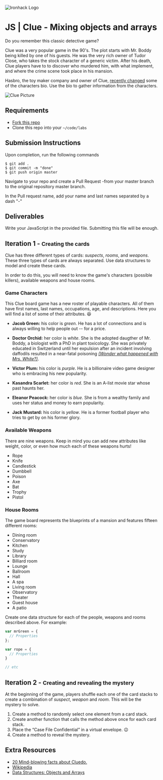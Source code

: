 ![Ironhack Logo](https://i.imgur.com/1QgrNNw.png)

# JS | Clue - Mixing objects and arrays

Do you remember this classic detective game?

Clue was a very popular game in the 90's. The plot starts with Mr. Boddy being killed by one of his guests. He was the very rich owner of Tudor Close, who takes the stock character of a generic victim. After his death, Clue players have to to discover who murdered him, with what implement, and where the crime scene took place in his mansion.

Hasbro, the toy maker company and owner of Clue, [recently changed](http://www.independent.co.uk/arts-entertainment/cluedo-first-new-character-dr-orchid-mrs-white-dead-1949-hasbro-a7118351.html) some of the characters bio. Use the bio to gather information from the characters.

![Clue Picture](https://i.imgur.com/AZWieq9.jpg)

## Requirements

- [Fork this repo](https://guides.github.com/activities/forking/)
- Clone this repo into your `~/code/labs`

## Submission Instructions

Upon completion, run the following commands
```
$ git add .
$ git commit -m "done"
$ git push origin master
```
Navigate to your repo and create a Pull Request -from your master branch to the original repository master branch.

In the Pull request name, add your name and last names separated by a dash "-"

## Deliverables

Write your JavaScript in the provided file. Submitting this file will be enough.

## Iteration 1 - <small>Creating the cards</small>

Clue has three different types of cards: *suspects*, *rooms*, and *weapons*. These three types of cards are always separated. Use data structures to model and create these cards.

In order to do this, you will need to know the game's characters (possible killers), available weapons and house rooms.

### Game Characters

This Clue board game has a new roster of playable characters. All of them  have first names, last names, occupations, age, and descriptions. Here you will find a list of some of their attributes. :satisfied:

- **Jacob Green:** his color is *green*. He has a lot of connections and is always willing to help people out -- for a price.

- **Doctor Orchid:** her color is *white*. She is the adopted daugther of Mr. Boddy, a biologist with a PhD in plant toxicology. She was privately educated in Switzerland until her expulsion after an incident involving daffodils resulted in a near-fatal poisoning *[(Wonder what happened with Mrs. White?)](http://www.telegraph.co.uk/news/2016/07/05/cluedo-kills-off-mrs-white-and-replaces-her-with-new-female-char/)*.

- **Victor Plum:** his color is *purple*. He is a billionaire video game designer who is embracing his new popularity.


- **Kasandra Scarlet:** her color is *red*. She is an A-list movie star whose past haunts her.


- **Eleanor Peacock:** her color is *blue*. She is from a wealthy family and uses her status and money to earn popularity.


- **Jack Mustard:** his color is *yellow*. He is a former football player who tries to get by on his former glory.


### Available Weapons

There are nine weapons. Keep in mind you can add new attributes like weight, color, or even how much each of these weapons hurts!

- Rope
- Knife
- Candlestick
- Dumbbell
- Poison
- Axe
- Bat
- Trophy
- Pistol

### House Rooms

The game board represents the blueprints of a mansion and features fifteen different rooms:

- Dining room
- Conservatory
- Kitchen
- Study
- Library
- Billiard room
- Lounge
- Ballroom
- Hall
- A spa
- Living room
- Observatory
- Theater
- Guest house
- A patio

Create one data structure for each of the people, weapons and rooms described above. For example:

```javascript
var mrGreen = {
  // Properties
};

var rope = {
  // Properties
}

// etc
```

## Iteration 2 - <small>Creating and revealing the mystery</small>

 At the beginning of the game, players shuffle each one of the card stacks to create a combination of *suspect*, *weapon* and *room*. This will be the mystery to solve.

1. Create a method to randomly select one element from a card stack.
2. Create another function that calls the method above once for each card stack.
3. Place the “Case File Confidential” in a virtual envelope. :wink:
4. Create a method to reveal the mystery.

## Extra Resources

- [20 Mind-blowing facts about Cluedo.](http://whatculture.com/offbeat/20-mind-blowing-facts-you-didnt-know-about-cluedo)
- [Wikipedia](https://en.wikipedia.org/wiki/Cluedo)
- [Data Structures: Objects and Arrays](http://eloquentjavascript.net/04_data.html)
